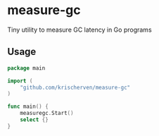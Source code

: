 # measure-gc
Tiny utility to measure GC latency in Go programs

## Usage
```go
package main

import (
	"github.com/krischerven/measure-gc"
)

func main() {
	measuregc.Start()
	select {}
}
```
